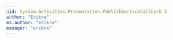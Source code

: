 ```yaml
---
uid: System.Activities.Presentation.PublishServiceCallback`1
author: "Erikre"
ms.author: "erikre"
manager: "erikre"
---
```

